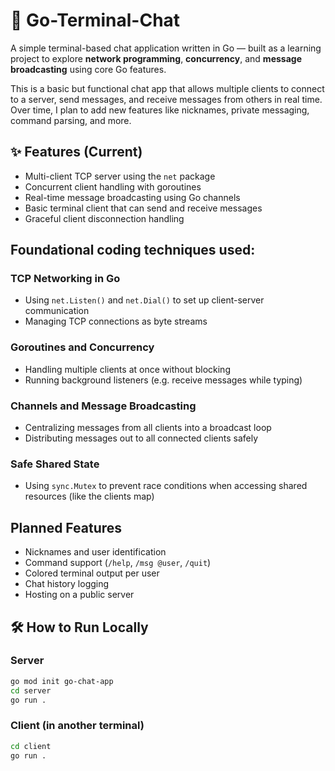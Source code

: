# 🧵 Go-Terminal-Chat

A simple terminal-based chat application written in Go — built as a learning project to explore **network programming**, **concurrency**, and **message broadcasting** using core Go features.

This is a basic but functional chat app that allows multiple clients to connect to a server, send messages, and receive messages from others in real time. Over time, I plan to add new features like nicknames, private messaging, command parsing, and more.

## ✨ Features (Current)

- Multi-client TCP server using the `net` package
- Concurrent client handling with goroutines
- Real-time message broadcasting using Go channels
- Basic terminal client that can send and receive messages
- Graceful client disconnection handling

## Foundational coding techniques used:

### TCP Networking in Go

- Using `net.Listen()` and `net.Dial()` to set up client-server communication
- Managing TCP connections as byte streams

### Goroutines and Concurrency

- Handling multiple clients at once without blocking
- Running background listeners (e.g. receive messages while typing)

### Channels and Message Broadcasting

- Centralizing messages from all clients into a broadcast loop
- Distributing messages out to all connected clients safely

### Safe Shared State

- Using `sync.Mutex` to prevent race conditions when accessing shared resources (like the clients map)

## Planned Features

- Nicknames and user identification
- Command support (`/help`, `/msg @user`, `/quit`)
- Colored terminal output per user
- Chat history logging
- Hosting on a public server

## 🛠️ How to Run Locally

### Server

```bash
go mod init go-chat-app
cd server
go run .
```

### Client (in another terminal)

```bash
cd client
go run .
```
